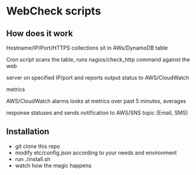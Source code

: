 # WebCheck scripts

## How does it work
Hostname/IP/Port/HTTPS collections sit in AWs/DynamoDB table

Cron script scans the table, runs nagios/check_http command against the web

 server on specified IP/port and reports output status to AWS/CloudWatch

 metrics

AWS/CloudWatch alarms looks at metrics over past 5 minutes, averages

 response statuses and sends notification to AWS/SNS topic (Email, SMS)


## Installation
* git clone this repo
* modify etc/config.json according to your needs and environment
* run ./install.sh
* watch how the magic happens


